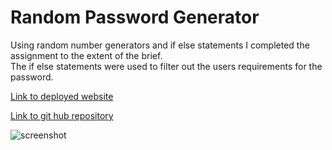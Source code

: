 # Random Password Generator

Using random number generators and if else statements I completed the assignment to the extent of the brief. <br />
The if else statements were used to filter out the users requirements for the password.

[Link to deployed website](https://reubengenkin.github.io/zhora/)

[Link to git hub repository](https://github.com/ReubenGenkin/zhora)

![screenshot](./zhora/screencap.png)

